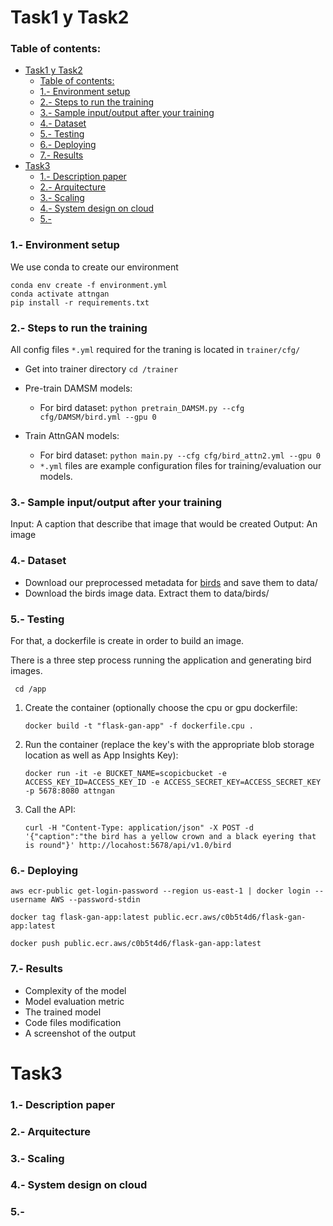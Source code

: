 
# Task1 y Task2

### Table of contents:

- [Task1 y Task2](#task1-y-task2)
    - [Table of contents:](#table-of-contents)
    - [1.- Environment setup](#1--environment-setup)
    - [2.- Steps to run the training](#2--steps-to-run-the-training)
    - [3.- Sample input/output after your training](#3--sample-inputoutput-after-your-training)
    - [4.- Dataset](#4--dataset)
    - [5.- Testing](#5--testing)
    - [6.- Deploying](#6--deploying)
    - [7.- Results](#7--results)
- [Task3](#task3)
    - [1.- Description paper](#1--description-paper)
    - [2.- Arquitecture](#2--arquitecture)
    - [3.- Scaling](#3--scaling)
    - [4.- System design on cloud](#4--system-design-on-cloud)
    - [5.-](#5-)


### 1.- Environment setup

We use conda to create our environment

    conda env create -f environment.yml 
    conda activate attngan
    pip install -r requirements.txt


### 2.- Steps to run the training

All config files `*.yml` required for the traning is located in `trainer/cfg/`
- Get into trainer directory `cd /trainer`
- Pre-train DAMSM models:

  - For bird dataset: `python pretrain_DAMSM.py --cfg cfg/DAMSM/bird.yml --gpu 0`


- Train AttnGAN models:

  - For bird dataset: `python main.py --cfg cfg/bird_attn2.yml --gpu 0`
  - `*.yml` files are example configuration files for training/evaluation our models.


### 3.- Sample input/output after your training

Input: A caption that describe that image that would be created
Output: An image

### 4.- Dataset

- Download our preprocessed metadata for  [birds](https://drive.google.com/open?id=1O_LtUP9sch09QH3s_EBAgLEctBQ5JBSJ) and save them to data/
- Download the birds image data. Extract them to data/birds/

### 5.- Testing

For that, a dockerfile is create in order to build an image.

There is a three step process running the application and generating bird images.
   ```
    cd /app
   ```
1. Create the container (optionally choose the cpu or gpu dockerfile: 
   ```
   docker build -t "flask-gan-app" -f dockerfile.cpu .
   ``` 
2. Run the container (replace the key's with the appropriate blob storage location as well as App Insights Key): 
    ```
    docker run -it -e BUCKET_NAME=scopicbucket -e ACCESS_KEY_ID=ACCESS_KEY_ID -e ACCESS_SECRET_KEY=ACCESS_SECRET_KEY -p 5678:8080 attngan
    ```
3. Call the API: 
   ```
   curl -H "Content-Type: application/json" -X POST -d '{"caption":"the bird has a yellow crown and a black eyering that is round"}' http://locahost:5678/api/v1.0/bird

### 6.- Deploying

    aws ecr-public get-login-password --region us-east-1 | docker login --username AWS --password-stdin

    docker tag flask-gan-app:latest public.ecr.aws/c0b5t4d6/flask-gan-app:latest

    docker push public.ecr.aws/c0b5t4d6/flask-gan-app:latest

### 7.- Results

- Complexity of the model
- Model evaluation metric 
- The trained model
- Code files modification
- A screenshot of the output 


# Task3


### 1.- Description paper
### 2.- Arquitecture
### 3.- Scaling 
### 4.- System design on cloud
### 5.- 


